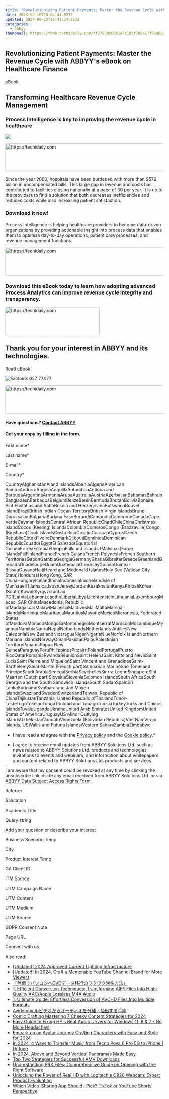 ```yaml
---
title: "Revolutionizing Patient Payments: Master the Revenue Cycle with ABBYY's eBook on Healthcare Finance"
date: 2024-09-16T18:04:41.821Z
updated: 2024-09-23T16:41:24.852Z
categories:
  - abbyy
thumbnail: https://thmb.techidaily.com/ff27900c09b1e7c1dbf788a17f82a6622f15751a0bcc9355401391b0248f242f.jpg
---
```


## Revolutionizing Patient Payments: Master the Revenue Cycle with ABBYY's eBook on Healthcare Finance

eBook

## Transforming Healthcare Revenue Cycle Management

### Process Intelligence is key to improving the revenue cycle in healthcare

![](https://static1.abbyy.com/abbyycommedia/38069/transforming-healthcare-revenue-cycle-management.jpg)

<!-- affiliate ads begin -->
<a href="https://appsumo.8odi.net/c/5597632/2144274/7443" target="_top" id="2144274">
  <img src="//a.impactradius-go.com/display-ad/7443-2144274" border="0" alt="https://techidaily.com" width="600" height="90"/>
</a>
<img height="0" width="0" src="https://appsumo.8odi.net/i/5597632/2144274/7443" style="position:absolute;visibility:hidden;" border="0" />
<!-- affiliate ads end -->

Since the year 2000, hospitals have been burdened with more than $576 billion in uncompensated bills. This large gap in revenue and costs has contributed to facilities closing nationally at a pace of 30 per year. It is up to the providers to find a solution that both decreases inefficiencies and reduces costs while also increasing patient satisfaction.

### Download it now!

Process Intelligence is helping healthcare providers to become data-driven organizations by providing actionable insight into process data that enables them to optimize day-to-day operations, patient care processes, and revenue management functions.

<!-- affiliate ads begin -->
<a href="https://aligracehair.sjv.io/c/5597632/2087253/19272" target="_top" id="2087253">
  <img src="//a.impactradius-go.com/display-ad/19272-2087253" border="0" alt="https://techidaily.com" width="728" height="90"/>
</a>
<img height="0" width="0" src="https://aligracehair.sjv.io/i/5597632/2087253/19272" style="position:absolute;visibility:hidden;" border="0" />
<!-- affiliate ads end -->

### Download this eBook today to learn how adopting advanced Process Analytics can improve revenue cycle integrity and transparency.

<!-- affiliate ads begin -->
<a href="https://aligracehair.sjv.io/c/5597632/2115946/19272" target="_top" id="2115946">
  <img src="//a.impactradius-go.com/display-ad/19272-2115946" border="0" alt="https://techidaily.com" width="300" height="90"/>
</a>
<img height="0" width="0" src="https://aligracehair.sjv.io/i/5597632/2115946/19272" style="position:absolute;visibility:hidden;" border="0" />
<!-- affiliate ads end -->

## Thank you for your interest in ABBYY and its technologies.

[Read eBook](https://digital.abbyy.com/hubfs/content/ebook-transforming-healthcare-revenue-cycle-management-en.pdf "Read eBook") 

![Factoids 027 77X77](https://static4.abbyy.com/abbyycommedia/31652/factoids-027-77x77.svg)

<!-- affiliate ads begin -->
<a href="https://appsumo.8odi.net/c/5597632/2044582/7443" target="_top" id="2044582">
  <img src="//a.impactradius-go.com/display-ad/7443-2044582" border="0" alt="https://techidaily.com" width="728" height="90"/>
</a>
<img height="0" width="0" src="https://appsumo.8odi.net/i/5597632/2044582/7443" style="position:absolute;visibility:hidden;" border="0" />
<!-- affiliate ads end -->

#### Have questions? [Contact ABBYY](https://tools.techidaily.com/abbyy/products/)

#### Get your copy by filling in the form.

First name\*

Last name\*

E-mail\*

Сountry\*

СountryAfghanistanAland IslandsAlbaniaAlgeriaAmerican SamoaAndorraAngolaAnguillaAntarcticaAntigua and BarbudaArgentinaArmeniaArubaAustraliaAustriaAzerbaijanBahamasBahrainBangladeshBarbadosBelgiumBelizeBeninBermudaBhutanBoliviaBonaire, Sint Eustatius and SabaBosnia and HerzegovinaBotswanaBouvet IslandBrazilBritish Indian Ocean TerritoryBritish Virgin IslandsBrunei DarussalamBulgariaBurkina FasoBurundiCambodiaCameroonCanadaCape VerdeCayman IslandsCentral African RepublicChadChileChinaChristmas IslandCocos (Keeling) IslandsColombiaComorosCongo (Brazzaville)Congo, (Kinshasa)Cook IslandsCosta RicaCroatiaCuraçaoCyprusCzech RepublicCôte d'IvoireDenmarkDjiboutiDominicaDominican RepublicEcuadorEgyptEl SalvadorEquatorial GuineaEritreaEstoniaEthiopiaFalkland Islands (Malvinas)Faroe IslandsFijiFinlandFranceFrench GuianaFrench PolynesiaFrench Southern TerritoriesGabonGambiaGeorgiaGermanyGhanaGibraltarGreeceGreenlandGrenadaGuadeloupeGuamGuatemalaGuernseyGuineaGuinea-BissauGuyanaHaitiHeard and Mcdonald IslandsHoly See (Vatican City State)HondurasHong Kong, SAR ChinaHungaryIcelandIndiaIndonesiaIraqIrelandIsle of ManIsraelITJamaicaJapanJerseyJordanKazakhstanKenyaKiribatiKorea (South)KuwaitKyrgyzstanLao PDRLatviaLebanonLesothoLiberiaLibyaLiechtensteinLithuaniaLuxembourgMacao, SAR ChinaMacedonia, Republic ofMadagascarMalawiMalaysiaMaldivesMaliMaltaMarshall IslandsMartiniqueMauritaniaMauritiusMayotteMexicoMicronesia, Federated States ofMoldovaMonacoMongoliaMontenegroMontserratMoroccoMozambiqueMyanmarNamibiaNauruNepalNetherlandsNetherlands AntillesNew CaledoniaNew ZealandNicaraguaNigerNigeriaNiueNorfolk IslandNorthern Mariana IslandsNorwayOmanPakistanPalauPalestinian TerritoryPanamaPapua New GuineaParaguayPeruPhilippinesPitcairnPolandPortugalPuerto RicoQatarRomaniaRwandaRéunionSaint HelenaSaint Kitts and NevisSaint LuciaSaint Pierre and MiquelonSaint Vincent and GrenadinesSaint-BarthélemySaint-Martin (French part)SamoaSan MarinoSao Tome and PrincipeSaudi ArabiaSenegalSerbiaSeychellesSierra LeoneSingaporeSint Maarten (Dutch part)SlovakiaSloveniaSolomon IslandsSouth AfricaSouth Georgia and the South Sandwich IslandsSouth SudanSpainSri LankaSurinameSvalbard and Jan Mayen IslandsSwazilandSwedenSwitzerlandTaiwan, Republic of ChinaTajikistanTanzania, United Republic ofThailandTimor-LesteTogoTokelauTongaTrinidad and TobagoTunisiaTurkeyTurks and Caicos IslandsTuvaluUgandaUkraineUnited Arab EmiratesUnited KingdomUnited States of AmericaUruguayUS Minor Outlying IslandsUzbekistanVanuatuVenezuela (Bolivarian Republic)Viet NamVirgin Islands, USWallis and Futuna IslandsWestern SaharaZambiaZimbabwe

* I have read and agree with the [Privacy policy](https://tools.techidaily.com/abbyy/products/) and the [Cookie policy](https://tools.techidaily.com/abbyy/products/).\*

* I agree to receive email updates from ABBYY Solutions Ltd. such as news related to ABBYY Solutions Ltd. products and technologies, invitations to events and webinars, and information about whitepapers and content related to ABBYY Solutions Ltd. products and services.  
    
I am aware that my consent could be revoked at any time by clicking the unsubscribe link inside any email received from ABBYY Solutions Ltd. or via [ABBYY Data Subject Access Rights Form](https://tools.techidaily.com/abbyy/products/).

Referrer

Salutation

Academic Title

Query string

Add your question or describe your interest

Business Scenario Temp

City

Product Interest Temp

GA Client ID

ITM Source

UTM Campaign Name

UTM Content

UTM Medium

UTM Source

GDPR Consent Note

Page URL

Connect with us

<ins class="adsbygoogle"
     style="display:block"
     data-ad-format="autorelaxed"
     data-ad-client="ca-pub-7571918770474297"
     data-ad-slot="1223367746"></ins>

<ins class="adsbygoogle"
     style="display:block"
     data-ad-client="ca-pub-7571918770474297"
     data-ad-slot="8358498916"
     data-ad-format="auto"
     data-full-width-responsive="true"></ins>

<span class="atpl-alsoreadstyle">Also read:</span>
<div><ul>
<li><a href="https://youtube-web.techidaily.com/ed-2024-approved-current-lighting-infrastructure/"><u>[Updated] 2024 Approved Current Lighting Infrastructure</u></a></li>
<li><a href="https://youtube-sure.techidaily.com/ed-in-2024-craft-a-memorable-youtube-channel-brand-for-more-viewers/"><u>[Updated] In 2024, Craft a Memorable YouTube Channel Brand for More Viewers</u></a></li>
<li><a href="https://solve-hot.techidaily.com/1726027882035-dvd/"><u>「無償でパソコンへDVDデータ移行のワクワク映像方法」</u></a></li>
<li><a href="https://solve-hot.techidaily.com/1-efficient-conversion-techniques-transforming-aiff-files-into-high-quality-aacapple-lossless-m4a-audio/"><u>1. Efficient Conversion Techniques: Transforming AIFF Files Into High-Quality AAC/Apple Lossless M4A Audio</u></a></li>
<li><a href="https://solve-hot.techidaily.com/1-ultimate-guide-effortless-conversion-of-avchd-files-into-multiple-formats/"><u>1. Ultimate Guide: Effortless Conversion of AVCHD Files Into Multiple Formats</u></a></li>
<li><a href="https://solve-hot.techidaily.com/1726027045701-avidemux/"><u>Avidemux 用ビデオからオーディオを分離・抽出する手順</u></a></li>
<li><a href="https://youtube-video-recordings.techidaily.com/comic-crafting-mastering-7-cheeky-content-strategies-for-2024/"><u>Comic Crafting Mastering 7 Cheeky Content Strategies for 2024</u></a></li>
<li><a href="https://win-amazing.techidaily.com/easy-guide-to-fixing-hps-beat-audio-drivers-for-windows-11-8-and-7-no-more-headaches/"><u>Easy Guide to Fixing HP's Beat Audio Drivers for Windows 11, 8 & 7 - No More Headaches!</u></a></li>
<li><a href="https://article-helps.techidaily.com/embark-on-an-avatar-journey-crafting-characters-with-ease-and-style-for-2024/"><u>Embark on an Avatar Journey Crafting Characters with Ease and Style for 2024</u></a></li>
<li><a href="https://android-transfer.techidaily.com/in-2024-4-ways-to-transfer-music-from-tecno-pova-6-pro-5g-to-iphone-drfone-by-drfone-transfer-from-android-transfer-from-android/"><u>In 2024, 4 Ways to Transfer Music from Tecno Pova 6 Pro 5G to iPhone | Dr.fone</u></a></li>
<li><a href="https://extra-tips.techidaily.com/in-2024-above-and-beyond-vertical-panoramas-made-easy/"><u>In 2024, Above and Beyond Vertical Panoramas Made Easy</u></a></li>
<li><a href="https://solve-hot.techidaily.com/top-two-strategies-for-successful-amv-downloads/"><u>Top Two Strategies for Successful AMV Downloads</u></a></li>
<li><a href="https://solve-hot.techidaily.com/understanding-prx-files-comprehensive-guide-on-opening-with-the-right-software/"><u>Understanding PRX Files: Comprehensive Guide on Opening with the Right Software</u></a></li>
<li><a href="https://buynow-info.techidaily.com/unlocking-the-power-of-real-hd-with-logitechs-c920-webcam-expert-product-evaluation/"><u>Unlocking the Power of Real HD with Logitech's C920 Webcam: Expert Product Evaluation</u></a></li>
<li><a href="https://youtube-video-recordings.techidaily.com/which-video-sharing-app-should-i-pick-tiktok-or-youtube-shorts-perspective/"><u>Which Video-Sharing App Should I Pick? TikTok or YouTube Shorts Perspective</u></a></li>
</ul></div>

